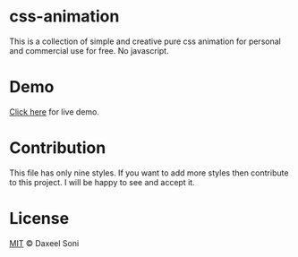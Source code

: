 css-animation
=============
This is a collection of simple and creative pure css animation for personal and commercial use for free. No javascript.

Demo
====
<a href="http://cssani.netai.net" target="_blank">Click here</a> for live demo.

Contribution
============
This file has only nine styles. If you want to add more styles then contribute to this project. I will be happy to see and accept it.

License
=======
<a href="http://opensource.org/licenses/MIT" target="_blank">MIT</a> © Daxeel Soni

